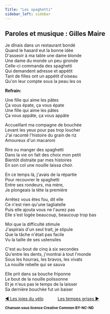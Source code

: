 ```yaml
---
Title: "Les spaghetti"
sidebar_left: sidebar
---
```


## Paroles et musique : Gilles Maire
Je dînais dans un restaurant bondé  
Quand le hasard eut la bonne idée  
D'asseoir à ma table une dame blonde  
Une dame du monde un peu gironde  
Celle-ci commanda des spaghetti  
Qui demandent adresse et appétit  
Tant de filles ont un appétit d'oiseau  
Qu'on leur compte sous la peau les os  


**Refrain:**

Une fille qui aime les pâtes  
Ça vous épate, ça vous épate  
Une fille qui aime les pâtes  
Ça vous appâte, ça vous appâte  
  
Accueillant ma compagne de bouchée  
Levant les yeux pour pas trop loucher  
J'ai raconté l'histoire du grain de riz  
Amoureux d'un macaroni  
  
Rire ou manger des spaghetti  
Dans la vie on fait des choix mon petit  
Bientôt distraite par mes histoires  
En son col une nouille laissa choir.  
  
En ce temps là, j'avais de la répartie  
Pour recouvrer le spaghetti  
Entre ses rondeurs, ma mère,  
Je plongeais la tête la première  
  
Arrêtez vous êtes fou, dit elle  
Ce n'est rien qu'une tagliatelle  
Puis elle ajouta vous ne l'aurez pas  
Elle s'est logée beaucoup, beaucoup trop bas  
  
Moi que la difficulté stimule  
J'aspirais d'un seul trait, je stipule  
Que la tâche n'était pas facile  
Vu la taille de ses ustensiles  
  
C'est au bout de cinq à six secondes  
Qu'entre les dents, j'montrai à tout l'monde  
Sous les hourras, les bravos, les vivats  
La nouille rebelle qui se sauva  
  
Elle prit dans sa bouche friponne  
Le bout de la nouille polissonne  
Et je n'eus pas le temps de la laisser  
Sa dernière bouchée fut un baiser  


[ ◀ Les joies du vélo](../les_joies_du_vélo) ​ ​ ​ ​ ​ ​ ​ ​ ​ ​ ​ ​[Les tempes grises ▶](../les_tempes_grises)


<b><sub>Chanson sous licence Creative Common BY-NC-ND</sub></b>

